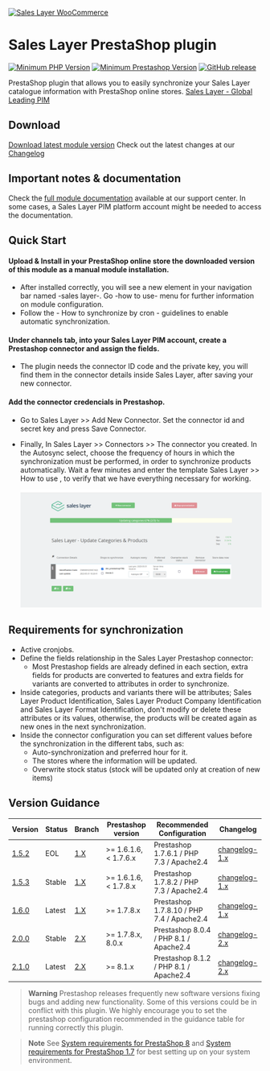 


<a href="https://support.saleslayer.com"><img src="https://saleslayer.com/assets/images/logo.svg" alt="Sales Layer WooCommerce" width="460"></a>

# Sales Layer PrestaShop plugin

[![Minimum PHP Version](https://img.shields.io/badge/php-%3E%3D%207.3-8892BF.svg?style=flat-square)](https://php.net/) [![Minimum Prestashop Version](https://img.shields.io/badge/Prestashop-%3E%3D%208.0.0-AA92BF.svg?style=flat-square)](https://github.com/PrestaShop/PrestaShop) [![GitHub release](https://img.shields.io/github/v/release/saleslayer/Sales_Layer_Prestashop)](https://github.com/saleslayer/Sales_Layer_Prestashop)

PrestaShop plugin that allows you to easily synchronize your Sales Layer catalogue information with PrestaShop online stores.
[Sales Layer - Global Leading PIM][saleslayer-home]

## Download

[Download latest module version][latest-release-download]
Check out the latest changes at our [Changelog][changelog-md]

## Important notes & documentation
Check the [full module documentation][sc-connector-about] available at our support center.
In some cases, a Sales Layer PIM platform account might be needed to access the documentation.

## Quick Start

#### Upload & Install in your PrestaShop online store the downloaded version of this module as a manual module installation.
* After installed correctly, you will see a new element in your navigation bar named -sales layer-. Go -how to use- menu for further information on module configuration.
* Follow the - How to synchronize by cron - guidelines to enable automatic synchronization.

#### Under channels tab, into your Sales Layer PIM account, create a Prestashop connector and assign the fields.	
* The plugin needs the connector ID code and the private key, you will find them in the connector details inside Sales Layer, after saving your new connector.

#### Add the connector credencials in Prestashop.
* Go to Sales Layer >> Add New Connector. Set the connector id and secret key and press Save Connector.
* Finally, In Sales Layer >> Connectors >> The connector you created. In the Autosync select, choose the frequency of hours in which the synchronization must be performed, in order to synchronize products automatically.
Wait a few minutes and enter the template Sales Layer >> How to use , to verify that we have everything necessary for working.
    
  ![Synchronizing](images/image5.png)
  
## Requirements for synchronization

* Active cronjobs.
* Define the fields relationship in the Sales Layer Prestashop connector:
	* Most Prestashop fields are already defined in each section, extra fields for products are converted to features and extra fields for variants are converted to attributes in order to synchronize.
* Inside categories, products and variants there will be attributes; Sales Layer Product Identification, Sales Layer Product Company Identification and Sales Layer Format Identification, don't modify or delete these attributes or its values, otherwise, the products will be created again as new ones in the next synchronization.
* Inside the connector configuration you can set different values before the synchronization in the different tabs, such as:
	* Auto-synchronization and preferred hour for it.
	* The stores where the information will be updated.
	* Overwrite stock status (stock will be updated only at creation of new items)

 		
## Version Guidance

| Version        | Status | Branch | Prestashop version     | Recommended Configuration                | Changelog                         |
|----------------|--------|--------|------------------------|------------------------------------------|-----------------------------------|
| [1.5.2][1.5.2] | EOL   |[1.X]        | \>= 1.6.1.6, < 1.7.6.x | Prestashop 1.7.6.1 / PHP 7.3 / Apache2.4   | [changelog-1.x][changelog-1.x-md]
| [1.5.3][1.5.3] | Stable | [1.X]      | \>= 1.6.1.6, < 1.7.8.x | Prestashop 1.7.8.2 / PHP 7.3 / Apache2.4   | [changelog-1.x][changelog-1.x-md]
| [1.6.0][1.6.0] | Latest | [1.X]      | \>= 1.7.8.x            | Prestashop 1.7.8.10 / PHP 7.4  / Apache2.4 | [changelog-1.x][changelog-1.x-md] |
| [2.0.0][2.0.0] | Stable | [2.X]        | \>= 1.7.8.x,  8.0.x    | Prestashop 8.0.4 / PHP 8.1  / Apache2.4 | [changelog-2.x][changelog-2.x-md] |
| [2.1.0][2.1.0] | Latest | [2.X]        | \>= 8.1.x             | Prestashop 8.1.2 / PHP 8.1  / Apache2.4 | [changelog-2.x][changelog-2.x-md] |


> **Warning** 
> Prestashop releases frequently new software versions fixing bugs and adding new functionality. Some of this versions could be in conflict with this plugin. We highly encourage you to set the prestashop configuration recommended in the guidance table for running correctly this plugin.

> **Note** 
> See [System requirements for PrestaShop 8][prestashop8-system-requirements] and [System requirements for PrestaShop 1.7][prestashop1.7-system-requirements] for best setting up on your system environment.

[saleslayer-home]: https://www.saleslayer.com
[latest-release-download]: https://github.com/saleslayer/Sales_Layer_Prestashop/releases/latest
[changelog-md]: ./CHANGELOG.md
[sc-connector-about]: https://support.saleslayer.com/prestashop/important-notes-about-connector
[prestashop8-system-requirements]: https://devdocs.prestashop-project.org/8/basics/installation/system-requirements/
[prestashop1.7-system-requirements]: https://devdocs.prestashop-project.org/1.7/basics/installation/system-requirements/
[1.5.2]:https://github.com/saleslayer/Sales_Layer_Prestashop/releases/tag/1.5.2-stable
[1.5.3]:https://github.com/saleslayer/Sales_Layer_Prestashop/releases/tag/1.5.3-stable
[1.6.0]:https://github.com/saleslayer/Sales_Layer_Prestashop/releases/tag/1.6.0
[2.0.0]:https://github.com/saleslayer/Sales_Layer_Prestashop/releases/tag/2.0.05.3-stable
[2.1.0]:https://github.com/saleslayer/Sales_Layer_Prestashop/releases/tag/2.1.0
[1.X]:https://github.com/saleslayer/Sales_Layer_Prestashop/tree/1.x
[2.X]:https://github.com/saleslayer/Sales_Layer_Prestashop/tree/2.x
[changelog-1.x-md]: https://github.com/saleslayer/Sales_Layer_Prestashop/blob/1.x/CHANGELOG.md
[changelog-2.x-md]: https://github.com/saleslayer/Sales_Layer_Prestashop/blob/2.x/CHANGELOG.md